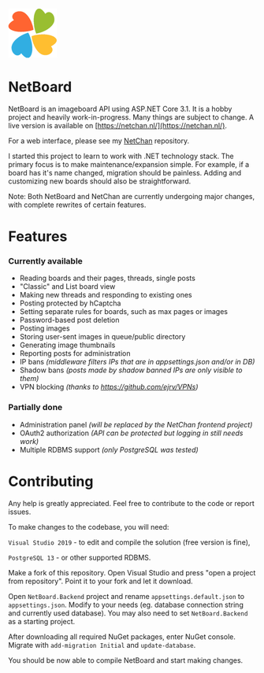 <p float="left">
  <img src="https://raw.githubusercontent.com/xtul/NetBoard/master/NetBoard.Backend/wwwroot/img/logo-sm.png" />
  <h1>NetBoard</h1>
</p>

NetBoard is an imageboard API using ASP<span>.NET Core 3.1. It is a hobby project and heavily work-in-progress. Many things are subject to change. A live version is available on [https://netchan.nl/](https://netchan.nl/).

For a web interface, please see my [NetChan](https://github.com/xtul/NetChan) repository.

I started this project to learn to work with .NET technology stack. The primary focus is to make maintenance/expansion simple. For example, if a board has it's name changed, migration should be painless. Adding and customizing new boards should also be straightforward.

Note: Both NetBoard and NetChan are currently undergoing major changes, with complete rewrites of certain features.

# Features
### Currently available

 - Reading boards and their pages, threads, single posts
 - "Classic" and List board view
 - Making new threads and responding to existing ones
 - Posting protected by hCaptcha
 - Setting separate rules for boards, such as max pages or images
 - Password-based post deletion
 - Posting images
 - Storing user-sent images in queue/public directory
 - Generating image thumbnails
 - Reporting posts for administration
 - IP bans *(middleware filters IPs that are in appsettings.json and/or in DB)*
 - Shadow bans *(posts made by shadow banned IPs are only visible to them)*
 - VPN blocking *(thanks to https://github.com/ejrv/VPNs)*

### Partially done
- Administration panel *(will be replaced by the NetChan frontend project)*
- OAuth2 authorization *(API can be protected but logging in still needs work)*
- Multiple RDBMS support *(only PostgreSQL was tested)*

# Contributing

Any help is greatly appreciated. Feel free to contribute to the code or report issues. 

To make changes to the codebase, you will need:

`Visual Studio 2019` - to edit and compile the solution (free version is fine),

`PostgreSQL 13` - or other supported RDBMS.

Make a fork of this repository. Open Visual Studio and press "open a project from repository". Point it to your fork and let it download.

Open `NetBoard.Backend` project and rename `appsettings.default.json` to `appsettings.json`. Modify to your needs (eg. database connection string and currently used database). You may also need to set `NetBoard.Backend` as a starting project.

After downloading all required NuGet packages, enter NuGet console. Migrate with `add-migration Initial` and `update-database`.

You should be now able to compile NetBoard and start making changes.
